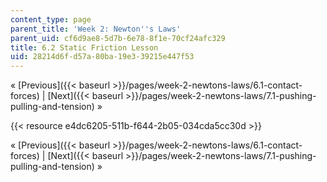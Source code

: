 ```yaml
---
content_type: page
parent_title: 'Week 2: Newton''s Laws'
parent_uid: cf6d9ae8-5d7b-6e78-8f1e-70cf24afc329
title: 6.2 Static Friction Lesson
uid: 28214d6f-d57a-80ba-19e3-39215e447f53
---
```


« [Previous]({{< baseurl >}}/pages/week-2-newtons-laws/6.1-contact-forces) | [Next]({{< baseurl >}}/pages/week-2-newtons-laws/7.1-pushing-pulling-and-tension) »

{{< resource e4dc6205-511b-f644-2b05-034cda5cc30d >}}

« [Previous]({{< baseurl >}}/pages/week-2-newtons-laws/6.1-contact-forces) | [Next]({{< baseurl >}}/pages/week-2-newtons-laws/7.1-pushing-pulling-and-tension) »